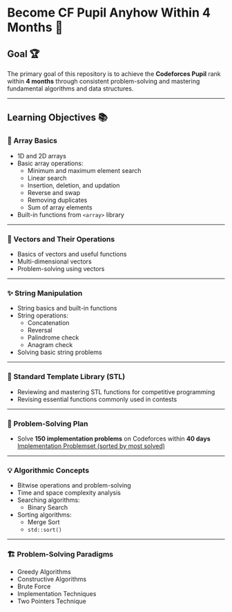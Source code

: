 # Become CF Pupil Anyhow Within 4 Months 💪

## Goal 🏆
The primary goal of this repository is to achieve the **Codeforces Pupil** rank within **4 months** through consistent problem-solving and mastering fundamental algorithms and data structures.

---

## Learning Objectives 📚

### 🔢 Array Basics
- 1D and 2D arrays
- Basic array operations:
  - Minimum and maximum element search
  - Linear search
  - Insertion, deletion, and updation
  - Reverse and swap
  - Removing duplicates
  - Sum of array elements
- Built-in functions from `<array>` library

---

### 📐 Vectors and Their Operations
- Basics of vectors and useful functions
- Multi-dimensional vectors
- Problem-solving using vectors

---

### ✨ String Manipulation
- String basics and built-in functions
- String operations:
  - Concatenation
  - Reversal
  - Palindrome check
  - Anagram check
- Solving basic string problems

---

### 🧰 Standard Template Library (STL)
- Reviewing and mastering STL functions for competitive programming
- Revising essential functions commonly used in contests

---

### 📝 Problem-Solving Plan
- Solve **150 implementation problems** on Codeforces within **40 days**  
  [Implementation Problemset (sorted by most solved)](https://codeforces.com/problemset?order=BY_SOLVED_DESC)

---

### 💡 Algorithmic Concepts
- Bitwise operations and problem-solving
- Time and space complexity analysis
- Searching algorithms:
  - Binary Search
- Sorting algorithms:
  - Merge Sort
  - `std::sort()`

---

### 🏗️ Problem-Solving Paradigms
- Greedy Algorithms
- Constructive Algorithms
- Brute Force
- Implementation Techniques
- Two Pointers Technique
